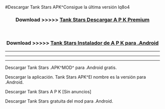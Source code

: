 #Descargar Tank Stars  APK^Consigue la última versión lq8o4



<div align="center">
<h3>Download >>>>> <a href="https://es-sites.web.app/?es= Tank Stars ">Tank Stars  Descargar A P K Premium</a></h3><br>

<h3>Download >>>>> <a href="https://es-sites.web.app/?es= Tank Stars ">Tank Stars  Instalador de A P K para .Android</a></h3>
</div>


----------------------------------------------------------

----------------------------------------------------------

----------------------------------------------------------

Descargar Tank Stars  .APK^MOD^ para .Android gratis.

Descargar la aplicación. Tank Stars  APK^El nombre es la versión para .Android.

Descargar Tank Stars  A P K [Sin anuncios]

Descargar Tank Stars  gratuita del mod para .Android.